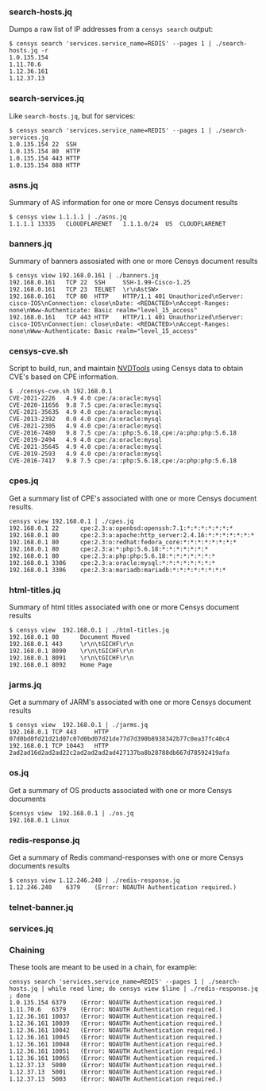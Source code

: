 
### search-hosts.jq

Dumps a raw list of IP addresses from a `censys search` output:

```shell
$ censys search 'services.service_name=REDIS' --pages 1 | ./search-hosts.jq -r
1.0.135.154
1.11.70.6
1.12.36.161
1.12.37.13
```

### search-services.jq

Like `search-hosts.jq`, but for services:

```shell
$ censys search 'services.service_name=REDIS' --pages 1 | ./search-services.jq
1.0.135.154	22	SSH
1.0.135.154	80	HTTP
1.0.135.154	443	HTTP
1.0.135.154	888	HTTP
```

### asns.jq

Summary of AS information for one or more Censys document results

```shell
$ censys view 1.1.1.1 | ./asns.jq
1.1.1.1	13335	CLOUDFLARENET	1.1.1.0/24	US	CLOUDFLARENET
```

### banners.jq

Summary of banners assosiated with one or more Censys document results

```shell
$ censys view 192.168.0.161 | ./banners.jq
192.168.0.161	TCP	22	SSH	    SSH-1.99-Cisco-1.25
192.168.0.161	TCP	23	TELNET	\r\nAstSW>
192.168.0.161	TCP	80	HTTP	HTTP/1.1 401 Unauthorized\nServer: cisco-IOS\nConnection: close\nDate: <REDACTED>\nAccept-Ranges: none\nWww-Authenticate: Basic realm="level_15_access"
192.168.0.161	TCP	443	HTTP	HTTP/1.1 401 Unauthorized\nServer: cisco-IOS\nConnection: close\nDate: <REDACTED>\nAccept-Ranges: none\nWww-Authenticate: Basic realm="level_15_access"
```

### censys-cve.sh

Script to build, run, and maintain [NVDTools](https://github.com/facebookincubator/nvdtools) using Censys data to obtain CVE's based on CPE information.

```shell
$ ./censys-cve.sh 192.168.0.1 
CVE-2021-2226	4.9	4.0	cpe:/a:oracle:mysql
CVE-2020-11656	9.8	7.5	cpe:/a:oracle:mysql
CVE-2021-35635	4.9	4.0	cpe:/a:oracle:mysql
CVE-2013-2392	0.0	4.0	cpe:/a:oracle:mysql
CVE-2021-2305	4.9	4.0	cpe:/a:oracle:mysql
CVE-2016-7480	9.8	7.5	cpe:/a::php:5.6.18,cpe:/a:php:php:5.6.18
CVE-2019-2494	4.9	4.0	cpe:/a:oracle:mysql
CVE-2021-35645	4.9	4.0	cpe:/a:oracle:mysql
CVE-2019-2593	4.9	4.0	cpe:/a:oracle:mysql
CVE-2016-7417	9.8	7.5	cpe:/a::php:5.6.18,cpe:/a:php:php:5.6.18
```

### cpes.jq

Get a summary list of CPE's associated with one or more Censys document results.

```shell
censys view 192.168.0.1 | ./cpes.jq
192.168.0.1	22	    cpe:2.3:a:openbsd:openssh:7.1:*:*:*:*:*:*:*
192.168.0.1	80	    cpe:2.3:a:apache:http_server:2.4.16:*:*:*:*:*:*:*
192.168.0.1	80	    cpe:2.3:o:redhat:fedora_core:*:*:*:*:*:*:*:*
192.168.0.1	80	    cpe:2.3:a:*:php:5.6.18:*:*:*:*:*:*:*
192.168.0.1	80      cpe:2.3:a:php:php:5.6.18:*:*:*:*:*:*:*
192.168.0.1	3306	cpe:2.3:a:oracle:mysql:*:*:*:*:*:*:*:*
192.168.0.1	3306    cpe:2.3:a:mariadb:mariadb:*:*:*:*:*:*:*:*
```

### html-titles.jq

Summary of html titles associated with one or more Censys document results

```shell
$ censys view  192.168.0.1 | ./html-titles.jq 
192.168.0.1	80	    Document Moved
192.168.0.1	443	    \r\n\tGICHF\r\n
192.168.0.1	8090	\r\n\tGICHF\r\n
192.168.0.1	8091	\r\n\tGICHF\r\n
192.168.0.1	8092	Home Page
```

### jarms.jq

Get a summary of JARM's associated with one or more Censys document results

```shell
$ censys view  192.168.0.1 | ./jarms.jq
192.168.0.1	TCP	443	    HTTP	07d0bd0fd21d21d07c07d0bd07d21de77d7d390b8938342b77c0ea37fc40c4
192.168.0.1	TCP	10443	HTTP	2ad2ad16d2ad2ad22c2ad2ad2ad2ad427137ba8b28788db667d78592419afa
```

### os.jq

Get a summary of OS products associated with one or more Censys documents

```shell
$censys view  192.168.0.1 | ./os.jq 
192.168.0.1	Linux
```

### redis-response.jq

Get a summary of Redis command-responses with one or more Censys documents results

```shell
$ censys view 1.12.246.240 | ./redis-response.jq
1.12.246.240	6379	(Error: NOAUTH Authentication required.)
```

### telnet-banner.jq

### services.jq

### Chaining

These tools are meant to be used in a chain, for example:

```shell
censys search 'services.service_name=REDIS' --pages 1 | ./search-hosts.jq | while read line; do censys view $line | ./redis-response.jq ; done
1.0.135.154	6379	(Error: NOAUTH Authentication required.)
1.11.70.6	6379	(Error: NOAUTH Authentication required.)
1.12.36.161	10037	(Error: NOAUTH Authentication required.)
1.12.36.161	10039	(Error: NOAUTH Authentication required.)
1.12.36.161	10042	(Error: NOAUTH Authentication required.)
1.12.36.161	10045	(Error: NOAUTH Authentication required.)
1.12.36.161	10048	(Error: NOAUTH Authentication required.)
1.12.36.161	10051	(Error: NOAUTH Authentication required.)
1.12.36.161	10065	(Error: NOAUTH Authentication required.)
1.12.37.13	5000	(Error: NOAUTH Authentication required.)
1.12.37.13	5001	(Error: NOAUTH Authentication required.)
1.12.37.13	5003	(Error: NOAUTH Authentication required.)
```
